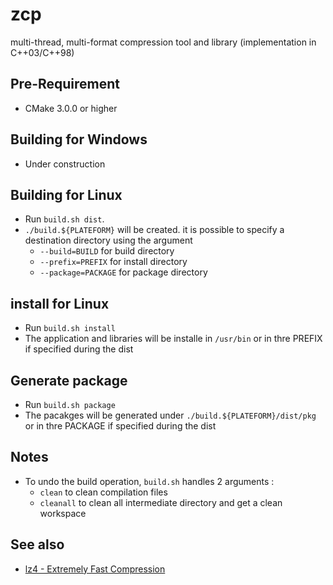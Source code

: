 # zcp

multi-thread, multi-format compression tool and library (implementation in C++03/C++98)


## Pre-Requirement

 - CMake 3.0.0 or higher

## Building for Windows

  - Under construction

## Building for Linux

 - Run `build.sh dist`.
 - `./build.${PLATEFORM}` will be created.
   it is possible to specify a destination directory using the argument 
     + `--build=BUILD` for build directory
     + `--prefix=PREFIX` for install directory
     + `--package=PACKAGE` for package directory

## install for Linux

 - Run `build.sh install`
 - The application and libraries will be installe in `/usr/bin` or in thre PREFIX if 
   specified during the dist

## Generate package

 - Run `build.sh package`
 - The pacakges will be generated under `./build.${PLATEFORM}/dist/pkg` or in thre PACKAGE if 
   specified during the dist

## Notes
 - To undo the build operation, `build.sh` handles 2 arguments : 
     + `clean` to clean compilation files
     + `cleanall` to clean all intermediate directory and get a clean workspace
        
## See also

 - [lz4 - Extremely Fast Compression](https://github.com/lz4/lz4)

